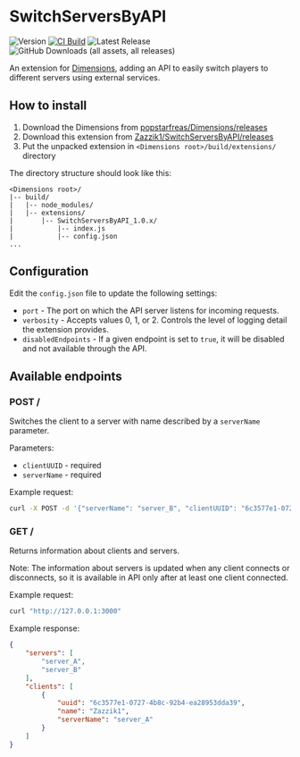 # SwitchServersByAPI

![Version](https://img.shields.io/badge/dynamic/json?url=https%3A%2F%2Fraw.githubusercontent.com%2FZazzik1%2FSwitchServersByAPI%2Frefs%2Fheads%2Fmaster%2Fpackage.json&query=%24.version&prefix=v&label=Version)
[![CI Build](https://github.com/Zazzik1/SwitchServersByAPI/actions/workflows/ci.yml/badge.svg)](https://github.com/Zazzik1/SwitchServersByAPI/actions/workflows/ci.yml)
![Latest Release](https://img.shields.io/github/release-date/Zazzik1/SwitchServersByAPI)
![GitHub Downloads (all assets, all releases)](https://img.shields.io/github/downloads/Zazzik1/SwitchServersByAPI/total)

An extension for [Dimensions](https://github.com/popstarfreas/Dimensions), adding an API to easily switch players to different servers using external services.

## How to install

1. Download the Dimensions from [popstarfreas/Dimensions/releases](https://github.com/popstarfreas/Dimensions/releases)
2. Download this extension from [Zazzik1/SwitchServersByAPI/releases](https://github.com/Zazzik1/SwitchServersByAPI/releases)
3. Put the unpacked extension in `<Dimensions root>/build/extensions/` directory

The directory structure should look like this:
```
<Dimensions root>/
|-- build/
|   |-- node_modules/
|   |-- extensions/
|       |-- SwitchServersByAPI_1.0.x/
|           |-- index.js
|           |-- config.json
...
```
## Configuration
Edit the `config.json` file to update the following settings:
- `port` - The port on which the API server listens for incoming requests.
- `verbosity` - Accepts values 0, 1, or 2. Controls the level of logging detail the extension provides.
- `disabledEndpoints` - If a given endpoint is set to `true`, it will be disabled and not available through the API.

## Available endpoints

### POST /
Switches the client to a server with name described by a `serverName` parameter.

Parameters:
- `clientUUID` - required
- `serverName` - required

Example request:
```sh
curl -X POST -d '{"serverName": "server_B", "clientUUID": "6c3577e1-0727-4b8c-92b4-ea28953dda39"}' "http://127.0.0.1:3000"
```

### GET /
Returns information about clients and servers.

Note: The information about servers is updated when any client connects or disconnects, so it is available in API only after at least one client connected.


Example request:
```sh
curl "http://127.0.0.1:3000"
```

Example response:
```json
{
    "servers": [
        "server_A",
        "server_B"
    ],
    "clients": [
        {
            "uuid": "6c3577e1-0727-4b8c-92b4-ea28953dda39",
            "name": "Zazzik1",
            "serverName": "server_A"
        }
    ]
}
```
